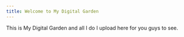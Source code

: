 ```yaml
---
title: Welcome to My Digital Garden
---
```


This is My Digital Garden and all I do I upload here for you guys to see.
